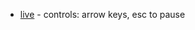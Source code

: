- [live](https://harmboschloo.github.io/elm-ecs-generator/example/build/) - controls: arrow keys, esc to pause
